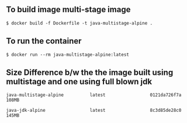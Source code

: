 ## To build image multi-stage image
`$ docker build -f Dockerfile -t java-multistage-alpine .`

## To run the container
`$ docker run --rm java-multistage-alpine:latest`


## Size Difference b/w the the image built using multistage and one using full blown jdk
`java-multistage-alpine          latest                 0121da726f7a              108MB`

`java-jdk-alpine                 latest                 8c3d85de28c0              145MB`
